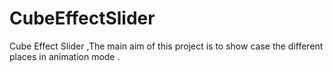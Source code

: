 # CubeEffectSlider
Cube Effect Slider ,The main aim of this project is to show case the different places in animation mode .
